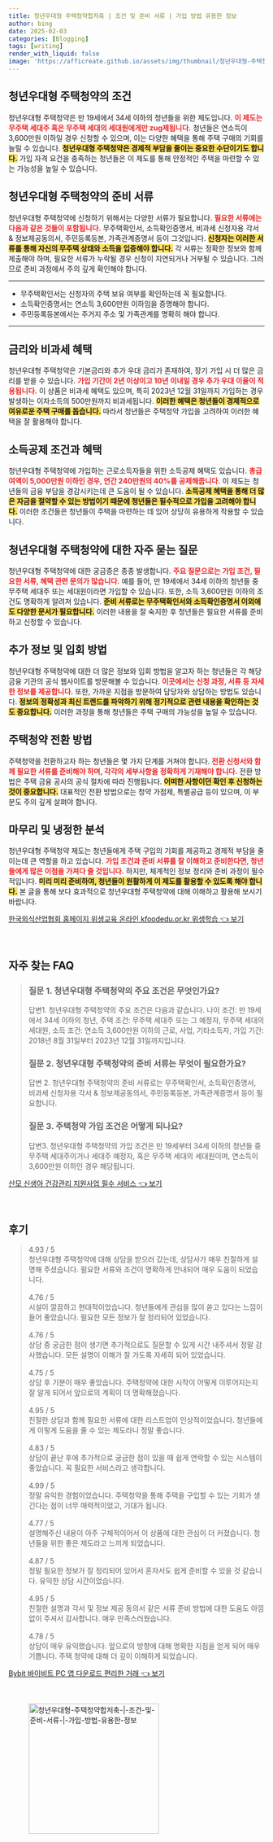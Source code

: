 ```yaml
---
title: 청년우대형 주택청약합저축 | 조건 및 준비 서류 | 가입 방법 유용한 정보
author: bing
date: 2025-02-03
categories: [Blogging]
tags: [writing]
render_with_liquid: false
image: 'https://afficreate.github.io/assets/img/thumbnail/청년우대형-주택청약합저축-|-조건-및-준비-서류-|-가입-방법-유용한-정보.webp'
---
```



<h2 id='청년우대형_주택청약의_조건'>청년우대형 주택청약의 조건</h2>

<p>청년우대형 주택청약은 만 19세에서 34세 이하의 청년들을 위한 제도입니다. <b><span style="color: #ee2323;">이 제도는 무주택 세대주 혹은 무주택 세대의 세대원에게만 zug제됩니다.</span></b> 청년들은 연소득이 3,600만원 이하일 경우 신청할 수 있으며, 이는 다양한 혜택을 통해 주택 구매의 기회를 늘릴 수 있습니다. <b><span style="background-color: #ffe066;">청년우대형 주택청약은 경제적 부담을 줄이는 중요한 수단이기도 합니다.</span></b> 가입 자격 요건을 충족하는 청년들은 이 제도를 통해 안정적인 주택을 마련할 수 있는 가능성을 높일 수 있습니다.</p>

<h2 id='청년우대형_주택청약의_준비서류'>청년우대형 주택청약의 준비 서류</h2>

<p>청년우대형 주택청약에 신청하기 위해서는 다양한 서류가 필요합니다. <b><span style="color: #ee2323;">필요한 서류에는 다음과 같은 것들이 포함됩니다.</span></b> 무주택확인서, 소득확인증명서, 비과세 신청자용 각서 & 정보제공동의서, 주민등록등본, 가족관계증명서 등이 그것입니다. <b><span style="background-color: #ffe066;">신청자는 이러한 서류를 통해 자신의 무주택 상태와 소득을 입증해야 합니다.</span></b> 각 서류는 정확한 정보와 함께 제출해야 하며, 필요한 서류가 누락될 경우 신청이 지연되거나 거부될 수 있습니다. 그러므로 준비 과정에서 주의 깊게 확인해야 합니다.</p>

<hr />

<ul>
    <li>무주택확인서는 신청자의 주택 보유 여부를 확인하는데 꼭 필요합니다.</li>
    <li>소득확인증명서는 연소득 3,600만원 이하임을 증명해야 합니다.</li>
    <li>주민등록등본에서는 주거지 주소 및 가족관계를 명확히 해야 합니다.</li>
</ul>

<hr />

<h2 id='금리와_비과세_혜택'>금리와 비과세 혜택</h2>

<p>청년우대형 주택청약은 기본금리와 추가 우대 금리가 존재하여, 장기 가입 시 더 많은 금리를 받을 수 있습니다. <b><span style="color: #ee2323;">가입 기간이 2년 이상이고 10년 이내일 경우 추가 우대 이율이 적용됩니다.</span></b> 이 상품은 비과세 혜택도 있으며, 특히 2023년 12월 31일까지 가입하는 경우 발생하는 이자소득의 500만원까지 비과세됩니다. <b><span style="background-color: #ffe066;">이러한 혜택은 청년들이 경제적으로 여유로운 주택 구매를 돕습니다.</span></b> 따라서 청년들은 주택청약 가입을 고려하여 이러한 혜택을 잘 활용해야 합니다.</p>

<h2 id='소득공제_조건과_혜택'>소득공제 조건과 혜택</h2>

<p>청년우대형 주택청약에 가입하는 근로소득자들을 위한 소득공제 혜택도 있습니다. <b><span style="color: #ee2323;">총급여액이 5,000만원 이하인 경우, 연간 240만원의 40%를 공제해줍니다.</span></b> 이 제도는 청년들의 금융 부담을 경감시키는데 큰 도움이 될 수 있습니다. <b><span style="background-color: #ffe066;">소득공제 혜택을 통해 더 많은 자금을 절약할 수 있는 방법이기 때문에 청년들은 필수적으로 가입을 고려해야 합니다.</span></b> 이러한 조건들은 청년들이 주택을 마련하는 데 있어 상당히 유용하게 작용할 수 있습니다.</p>

<h2 id='청년우대형_주택청약에_대한_자주_묻는_질문'>청년우대형 주택청약에 대한 자주 묻는 질문</h2>

<p>청년우대형 주택청약에 대한 궁금증은 종종 발생합니다. <b><span style="color: #ee2323;">주요 질문으로는 가입 조건, 필요한 서류, 혜택 관련 문의가 많습니다.</span></b> 예를 들어, 만 19세에서 34세 이하의 청년들 중 무주택 세대주 또는 세대원이라면 가입할 수 있습니다. 또한, 소득 3,600만원 이하의 조건도 명확하게 알려져 있습니다. <b><span style="background-color: #ffe066;">준비 서류로는 무주택확인서와 소득확인증명서 이외에도 다양한 문서가 필요합니다.</span></b> 이러한 내용을 잘 숙지한 후 청년들은 필요한 서류를 준비하고 신청할 수 있습니다.</p>

<h2 id='추가_정보 및_입회_방법'>추가 정보 및 입회 방법</h2>

<p>청년우대형 주택청약에 대한 더 많은 정보와 입회 방법을 알고자 하는 청년들은 각 해당 금융 기관의 공식 웹사이트를 방문해볼 수 있습니다. <b><span style="color: #ee2323;">이곳에서는 신청 과정, 서류 등 자세한 정보를 제공합니다.</span></b> 또한, 가까운 지점을 방문하여 담당자와 상담하는 방법도 있습니다. <b><span style="background-color: #ffe066;">정보의 정확성과 최신 트렌드를 파악하기 위해 정기적으로 관련 내용을 확인하는 것도 중요합니다.</span></b> 이러한 과정을 통해 청년들은 주택 구매의 가능성을 높일 수 있습니다.</p>

<h2 id='주택청약_전환_방법'>주택청약 전환 방법</h2>

<p>주택청약을 전환하고자 하는 청년들은 몇 가지 단계를 거쳐야 합니다. <b><span style="color: #ee2323;">전환 신청서와 함께 필요한 서류를 준비해야 하며, 각각의 세부사항을 정확하게 기재해야 합니다.</span></b> 전환 방법은 주택 금융 공사의 공식 절차에 따라 진행됩니다. <b><span style="background-color: #ffe066;">어떠한 사항이던 확인 후 신청하는 것이 중요합니다.</span></b> 대표적인 전환 방법으로는 청약 가점제, 특별공급 등이 있으며, 이 부분도 주의 깊게 살펴야 합니다.</p>

<h2 id='마무리_냉정한_분석'>마무리 및 냉정한 분석</h2>

<p>청년우대형 주택청약 제도는 청년들에게 주택 구입의 기회를 제공하고 경제적 부담을 줄이는데 큰 역할을 하고 있습니다. <b><span style="color: #ee2323;">가입 조건과 준비 서류를 잘 이해하고 준비한다면, 청년들에게 많은 이점을 가져다 줄 것입니다.</span></b> 하지만, 체계적인 정보 정리와 준비 과정이 필수적입니다. <b><span style="background-color: #ffe066;">미리 미리 준비하여, 청년들이 원활하게 이 제도를 활용할 수 있도록 해야 합니다.</span></b> 본 글을 통해 보다 효과적으로 청년우대형 주택청약에 대해 이해하고 활용해 보시기 바랍니다.</p>


<p><a class="click-button" title="한국외식산업협회 홈페이지 위생교육 온라인 kfoodedu.or.kr 위생학습" href="https://afficreate.github.io/posts/%ED%95%9C%EA%B5%AD%EC%99%B8%EC%8B%9D%EC%82%B0%EC%97%85%ED%98%91%ED%9A%8C-%ED%99%88%ED%8E%98%EC%9D%B4%EC%A7%80-%EC%9C%84%EC%83%9D%EA%B5%90%EC%9C%A1-%EC%98%A8%EB%9D%BC%EC%9D%B8-kfoodedu.or.kr-%EC%9C%84%EC%83%9D%ED%95%99%EC%8A%B5/" rel="dofollow">한국외식산업협회 홈페이지 위생교육 온라인 kfoodedu.or.kr 위생학습 👈 보기</a></p><br>
<h2 id='자주_찾는_FAQ'>자주 찾는 FAQ</h2>
<div itemscope="" itemtype="https://schema.org/FAQPage">
<blockquote>
<div itemscope="" itemprop="mainEntity" itemtype="https://schema.org/Question">
<h3 itemprop="name">질문 1. 청년우대형 주택청약의 주요 조건은 무엇인가요?</h3>
<div itemscope="" itemprop="acceptedAnswer" itemtype="https://schema.org/Answer">
<span itemprop="text">
<p>답변1. 청년우대형 주택청약의 주요 조건은 다음과 같습니다. 나이 조건: 만 19세에서 34세 이하의 청년, 주택 조건: 무주택 세대주 또는 그 예정자, 무주택 세대의 세대원, 소득 조건: 연소득 3,600만원 이하의 근로, 사업, 기타소득자, 가입 기간: 2018년 8월 31일부터 2023년 12월 31일까지입니다.</p>
</span>
</div>
</div>
<div itemscope="" itemprop="mainEntity" itemtype="https://schema.org/Question">
<h3 itemprop="name">질문 2. 청년우대형 주택청약의 준비 서류는 무엇이 필요한가요?</h3>
<div itemscope="" itemprop="acceptedAnswer" itemtype="https://schema.org/Answer">
<span itemprop="text">
<p>답변 2. 청년우대형 주택청약의 준비 서류로는 무주택확인서, 소득확인증명서, 비과세 신청자용 각서 & 정보제공동의서, 주민등록등본, 가족관계증명서 등이 필요합니다.</p>
</span>
</div>
</div>
<div itemscope="" itemprop="mainEntity" itemtype="https://schema.org/Question">
<h3 itemprop="name">질문 3. 주택청약 가입 조건은 어떻게 되나요?</h3>
<div itemscope="" itemprop="acceptedAnswer" itemtype="https://schema.org/Answer">
<span itemprop="text">
<p>답변3. 청년우대형 주택청약의 가입 조건은 만 19세부터 34세 이하의 청년들 중 무주택 세대주이거나 세대주 예정자, 혹은 무주택 세대의 세대원이며, 연소득이 3,600만원 이하인 경우 해당됩니다.</p>
</span>
</div>
</div>
</blockquote>
</div>
<p><a class="click-button" title="산모 신생아 건강관리 지원사업 필수 서비스" href="https://afficreate.github.io/posts/%EC%82%B0%EB%AA%A8-%EC%8B%A0%EC%83%9D%EC%95%84-%EA%B1%B4%EA%B0%95%EA%B4%80%EB%A6%AC-%EC%A7%80%EC%9B%90%EC%82%AC%EC%97%85-%ED%95%84%EC%88%98-%EC%84%9C%EB%B9%84%EC%8A%A4/" rel="dofollow">산모 신생아 건강관리 지원사업 필수 서비스 👈 보기</a></p><br>
<h2 id='후기'>후기</h2>
<div itemscope itemtype="https://schema.org/Product">
  <blockquote>
  <div itemprop="review" itemscope itemtype="https://schema.org/Review">
      <div itemprop="reviewRating" itemscope itemtype="https://schema.org/Rating"> <span itemprop="ratingValue">4.93</span> / <span itemprop="bestRating">5</span> </div>
      <span itemprop="reviewBody">청년우대형 주택청약에 대해 상담을 받으러 갔는데, 상담사가 매우 친절하게 설명해 주셨습니다. 필요한 서류와 조건이 명확하게 안내되어 매우 도움이 되었습니다.</span>
  </div>
  <br>
  <div itemprop="review" itemscope itemtype="https://schema.org/Review">
      <div itemprop="reviewRating" itemscope itemtype="https://schema.org/Rating"> <span itemprop="ratingValue">4.76</span> / <span itemprop="bestRating">5</span> </div>
      <span itemprop="reviewBody">시설이 깔끔하고 현대적이었습니다. 청년들에게 관심을 많이 쏟고 있다는 느낌이 들어 좋았습니다. 필요한 모든 정보가 잘 정리되어 있었습니다.</span>
  </div>
  <br>
  <div itemprop="review" itemscope itemtype="https://schema.org/Review">
      <div itemprop="reviewRating" itemscope itemtype="https://schema.org/Rating"> <span itemprop="ratingValue">4.76</span> / <span itemprop="bestRating">5</span> </div>
      <span itemprop="reviewBody">상담 중 궁금한 점이 생기면 추가적으로도 질문할 수 있게 시간 내주셔서 정말 감사했습니다. 모든 설명이 이해가 잘 가도록 자세히 되어 있었습니다.</span>
  </div>
  <br>
  <div itemprop="review" itemscope itemtype="https://schema.org/Review">
      <div itemprop="reviewRating" itemscope itemtype="https://schema.org/Rating"> <span itemprop="ratingValue">4.75</span> / <span itemprop="bestRating">5</span> </div>
      <span itemprop="reviewBody">상담 후 기분이 매우 좋았습니다. 주택청약에 대한 시작이 어떻게 이루어지는지 잘 알게 되어서 앞으로의 계획이 더 명확해졌습니다.</span>
  </div>
  <br>
  <div itemprop="review" itemscope itemtype="https://schema.org/Review">
      <div itemprop="reviewRating" itemscope itemtype="https://schema.org/Rating"> <span itemprop="ratingValue">4.95</span> / <span itemprop="bestRating">5</span> </div>
      <span itemprop="reviewBody">친절한 상담과 함께 필요한 서류에 대한 리스트업이 인상적이었습니다. 청년들에게 이렇게 도움을 줄 수 있는 제도라니 정말 좋습니다.</span>
  </div>
  <br>
  <div itemprop="review" itemscope itemtype="https://schema.org/Review">
      <div itemprop="reviewRating" itemscope itemtype="https://schema.org/Rating"> <span itemprop="ratingValue">4.83</span> / <span itemprop="bestRating">5</span> </div>
      <span itemprop="reviewBody">상담이 끝난 후에 추가적으로 궁금한 점이 있을 때 쉽게 연락할 수 있는 시스템이 좋았습니다. 꼭 필요한 서비스라고 생각합니다.</span>
  </div>
  <br>
  <div itemprop="review" itemscope itemtype="https://schema.org/Review">
      <div itemprop="reviewRating" itemscope itemtype="https://schema.org/Rating"> <span itemprop="ratingValue">4.99</span> / <span itemprop="bestRating">5</span> </div>
      <span itemprop="reviewBody">정말 유익한 경험이었습니다. 주택청약을 통해 주택을 구입할 수 있는 기회가 생긴다는 점이 너무 매력적이었고, 기대가 됩니다.</span>
  </div>
  <br>
  <div itemprop="review" itemscope itemtype="https://schema.org/Review">
      <div itemprop="reviewRating" itemscope itemtype="https://schema.org/Rating"> <span itemprop="ratingValue">4.77</span> / <span itemprop="bestRating">5</span> </div>
      <span itemprop="reviewBody">설명해주신 내용이 아주 구체적이어서 이 상품에 대한 관심이 더 커졌습니다. 청년들을 위한 좋은 제도라고 느끼게 되었습니다.</span>
  </div>
  <br>
  <div itemprop="review" itemscope itemtype="https://schema.org/Review">
      <div itemprop="reviewRating" itemscope itemtype="https://schema.org/Rating"> <span itemprop="ratingValue">4.87</span> / <span itemprop="bestRating">5</span> </div>
      <span itemprop="reviewBody">정말 필요한 정보가 잘 정리되어 있어서 혼자서도 쉽게 준비할 수 있을 것 같습니다. 유익한 상담 시간이었습니다.</span>
  </div>
  <br>
  <div itemprop="review" itemscope itemtype="https://schema.org/Review">
      <div itemprop="reviewRating" itemscope itemtype="https://schema.org/Rating"> <span itemprop="ratingValue">4.95</span> / <span itemprop="bestRating">5</span> </div>
      <span itemprop="reviewBody">친절한 설명과 각서 및 정보 제공 동의서 같은 서류 준비 방법에 대한 도움도 아낌없이 주셔서 감사합니다. 매우 만족스러웠습니다.</span>
  </div>
  <br>
  <div itemprop="review" itemscope itemtype="https://schema.org/Review">
      <div itemprop="reviewRating" itemscope itemtype="https://schema.org/Rating"> <span itemprop="ratingValue">4.78</span> / <span itemprop="bestRating">5</span> </div>
      <span itemprop="reviewBody">상담이 매우 유익했습니다. 앞으로의 방향에 대해 명확한 지침을 얻게 되어 매우 기쁩니다. 주택 청약에 대해 더 깊이 이해하게 되었습니다.</span>
  </div>
  </blockquote>
</div>
<p><a class="click-button" title="Bybit 바이비트 PC 앱 다운로드 편리한 거래" href="https://afficreate.github.io/posts/Bybit-%EB%B0%94%EC%9D%B4%EB%B9%84%ED%8A%B8-PC-%EC%95%B1-%EB%8B%A4%EC%9A%B4%EB%A1%9C%EB%93%9C-%ED%8E%B8%EB%A6%AC%ED%95%9C-%EA%B1%B0%EB%9E%98/" rel="dofollow">Bybit 바이비트 PC 앱 다운로드 편리한 거래 👈 보기</a></p><br>
<figure class="image"><img src="https://afficreate.github.io/assets/img/thumbnail/청년우대형-주택청약합저축-|-조건-및-준비-서류-|-가입-방법-유용한-정보.webp" alt="청년우대형-주택청약합저축-|-조건-및-준비-서류-|-가입-방법-유용한-정보" width="256" height="256"></figure>